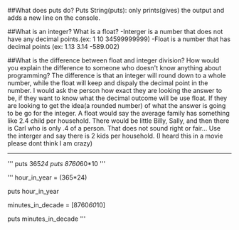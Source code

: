 ##What does puts do?
Puts String(puts): only prints(gives) the output and adds a new line on the console.

##What is an integer? What is a float?
-Interger is a number that does not have any decimal points.(ex: 1   10   34599999999)
-Float is a number that has decimal points (ex: 1.13   3.14   -589.002)

##What is the difference between float and integer division? How would you explain the difference to someone who doesn't know anything about programming?
The difference is that an integer will round down to a whole number, while the float will keep and dispaly the decimal point in the number. I would ask the person how exact they are looking the answer to be, if they want to know what the decimal outcome will be use float. If they are looking to get the idea(a rounded number) of what the answer is going to be go for the integer.
A float would say the average family has something like 2.4 child per household. There would be little Billy, Sally, and then there is Carl who is only .4 of a person. That does not sound right or fair... Use the interger and say there is 2 kids per household. (I heard this in a movie please dont think I am crazy)

_____________________________________
'''
puts 365*24
puts 8760*60*10
'''

'''
hour_in_year = (365*24)

puts hour_in_year

minutes_in_decade = [8760*60*10]

puts minutes_in_decade
'''
